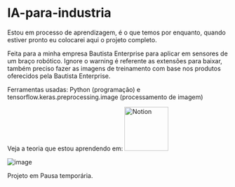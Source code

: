 # IA-para-industria

Estou em processo de aprendizagem, é o que temos por enquanto, quando estiver pronto eu 
colocarei aqui o projeto completo.

Feita para a minha empresa Bautista Enterprise para aplicar em sensores de um braço robótico.
Ignore o warning é referente as extensões para baixar, também preciso fazer as imagens de treinamento
com base nos produtos oferecidos pela Bautista Enterprise.

Ferramentas usadas: Python (programação) e tensorflow.keras.preprocessing.image (processamento de imagem)

Veja a teoria que estou aprendendo em: <a href="[URL_DA_PAGINA_NOTION](https://www.notion.so/1e21e0963836808cb313ff5741dcf287?v=1e21e09638368039acb3000cb50f573d&pvs=4)">
  <img src="https://img.icons8.com/?size=100&id=RL5045vk4gmJ&format=png&color=000000" alt="Notion" width="100">
</a>

![image](https://github.com/user-attachments/assets/7a9ecdfc-d93e-4637-b8b6-ea30eb08956f)

Projeto em Pausa temporária.
